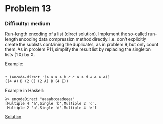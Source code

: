 # Problem 13
### Difficulty: medium
Run-length encoding of a list (direct solution). 
Implement the so-called run-length encoding data compression method directly. I.e. don't explicitly create the sublists containing the duplicates, as in problem 9, but only count them. As in problem P11, simplify the result list by replacing the singleton lists (1 X) by X.

Example:

```

* (encode-direct '(a a a a b c c a a d e e e e))
((4 A) B (2 C) (2 A) D (4 E))
```
Example in Haskell:

```
λ> encodeDirect "aaaabccaadeeee"
[Multiple 4 'a',Single 'b',Multiple 2 'c',
 Multiple 2 'a',Single 'd',Multiple 4 'e']
```
[Solution](https://wiki.haskell.org/99_questions/Solutions/13)
